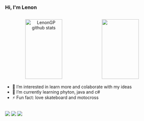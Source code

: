 ### Hi, I'm Lenon

##

<div align="center">  
  <img width="49%" height="195px" src="https://github-readme-stats.vercel.app/api?username=LenonGP&show_icons=true&count_private=true&hide_border=true&title_color=00FF00&icon_color=00FF00&text_color=7B68EE&bg_color=000000" alt="LenonGP github stats" /> 
  <img width="49%" height="195px" src="https://github-readme-stats.vercel.app/api/top-langs/?username=Lenon&layout=compact&hide_border=true&title_color=00FF00&text_color=7B68EE&bg_color=000000" />
</div>


- 👀 I’m interested in learn more and colaborate with my ideas 
- 🌱 I’m currently learning phyton, java and c#
- ⚡ Fun fact:  love skateboard and motocross
  
##

<div> 
  <a href="https://www.linkedin.com/in/lenon-paranhos-066a5a1b4/" target="_blank"><img src="https://img.shields.io/badge/-LinkedIn-%230077B5?style=for-the-badge&logo=linkedin&logoColor=white" target="_blank"></a> 
  <a href = "mailto:lenon289@gmail.com"><img src="https://img.shields.io/badge/-Gmail-%23333?style=for-the-badge&logo=gmail&logoColor=white" target="_blank"></a>
  <a href="https://www.instagram.com/lenongp/" target="_blank"><img src="https://img.shields.io/badge/-Instagram-%23E4405F?style=for-the-badge&logo=instagram&logoColor=white" target="_blank"></a>
</div>

<!---
LenonGP/LenonGP is a ✨ special ✨ repository because its `README.md` (this file) appears on your GitHub profile.
You can click the Preview link to take a look at your changes.
--->
